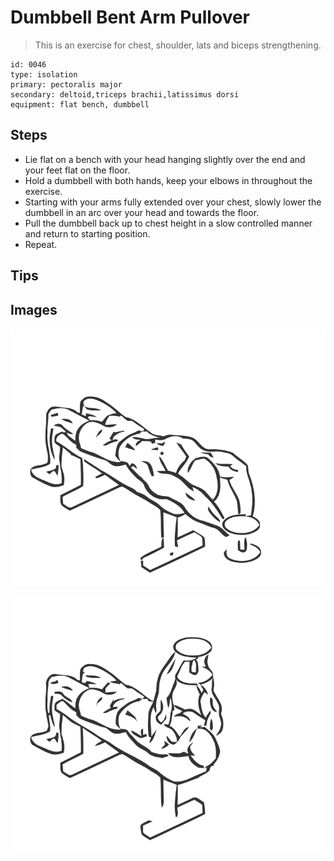 # Dumbbell Bent Arm Pullover
> This is an exercise for chest, shoulder, lats and biceps strengthening.

``` 
id: 0046 
type: isolation 
primary: pectoralis major 
secondary: deltoid,triceps brachii,latissimus dorsi 
equipment: flat bench, dumbbell 
``` 

## Steps

 - Lie flat on a bench with your head hanging slightly over the end and your feet flat on the floor.
 - Hold a dumbbell with both hands, keep your elbows in throughout the exercise.
 - Starting with your arms fully extended over your chest, slowly lower the dumbbell in an arc over your head and towards the floor.
 - Pull the dumbbell back up to chest height in a slow controlled manner and return to starting position.
 - Repeat.

## Tips


## Images

![](./../svg/0046-relaxation.svg)

![](./../svg/0046-tension.svg)
